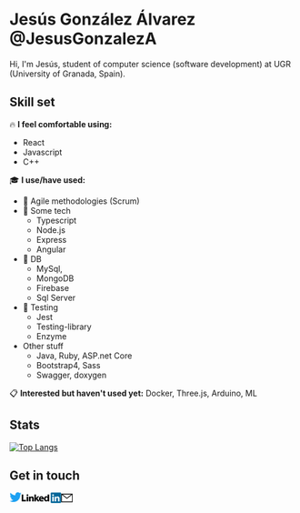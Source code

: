# Jesús González Álvarez @JesusGonzalezA 
Hi, I'm Jesús, student of computer science (software development) at UGR (University of Granada, Spain).

## Skill set

:fire: **I feel comfortable using:** 
* React
* Javascript
* C++

:mortar_board: **I use/have used:** 
* :two_men_holding_hands: Agile methodologies (Scrum)
* :hammer: Some tech 
    * Typescript
    * Node.js
    * Express
    * Angular
* :floppy_disk: DB
    * MySql, 
    * MongoDB
    * Firebase
    * Sql Server
* :microscope: Testing
    * Jest
    * Testing-library
    * Enzyme
* Other stuff
    * Java, Ruby, ASP.net Core
    * Bootstrap4, Sass
    * Swagger, doxygen

:clipboard: **Interested but haven't used yet:** Docker, Three.js, Arduino, ML

## Stats

[![Top Langs](https://github-readme-stats.vercel.app/api/top-langs/?username=JesusGonzalezA&layout=compact)](https://github.com/JesusGonzalezA?tab=repositories)

## Get in touch 

<a href="https://twitter.com/JesusGonADev">
  <img align="left" alt="JesusGonzalezA | Twitter" width="21px" src="https://raw.githubusercontent.com/JesusGonzalezA/JesusGonzalezA/master/assets/twitter-logo.png" />
</a>
<a href="https://www.linkedin.com/in/jesusgonzalezalvarez">
  <img align="left" alt="Mail" width="70px" src="https://raw.githubusercontent.com/JesusGonzalezA/JesusGonzalezA/master/assets/linkedin-logo.png" />
</a>
<a href="mailto:jesusgranada99@gmail.com?Subject=Hola%20Jesús!">
 <img align="left" alt="Mail" width="20px" src="https://raw.githubusercontent.com/JesusGonzalezA/JesusGonzalezA/master/assets/mail-icon.png" />
</a>
